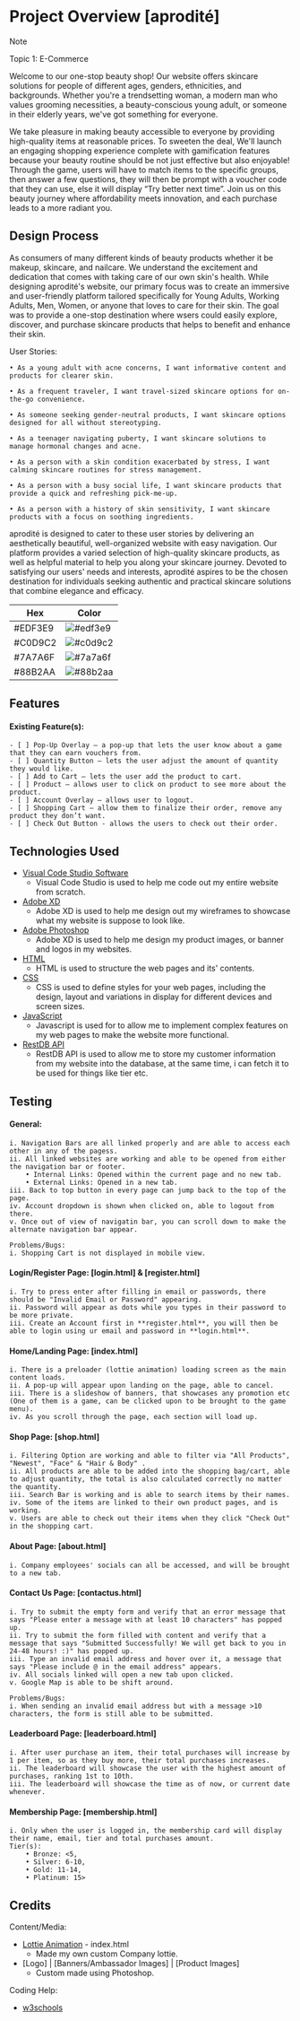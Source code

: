 # Project Overview [aprodité]
> [!NOTE]
> Topic 1: E-Commerce

Welcome to our one-stop beauty shop! Our website offers skincare solutions for people of different ages, genders, ethnicities, and backgrounds. Whether you're a trendsetting woman, a modern man who values grooming necessities, a beauty-conscious young adult, or someone in their elderly years, we've got something for everyone.

We take pleasure in making beauty accessible to everyone by providing high-quality items at reasonable prices. To sweeten the deal, We'll launch an engaging shopping experience complete with gamification features because your beauty routine should be not just effective but also enjoyable! Through the game, users will have to match items to the specific groups, then answer a few questions, they will then be prompt with a voucher code that they can use, else it will display “Try better next time”. Join us on this beauty journey where affordability meets innovation, and each purchase leads to a more radiant you.

## Design Process

As consumers of many different kinds of beauty products whether it be makeup, skincare, and nailcare. We understand the excitement and dedication that comes with taking care of our own skin's health. While designing aprodité's website, our primary focus was to create an immersive and user-friendly platform tailored specifically for Young Adults, Working Adults, Men, Women, or anyone that loves to care for their skin. The goal was to provide a one-stop  destination where wsers could easily explore, discover, and purchase skincare products that helps to benefit and enhance their skin. 

User Stories:

    • As a young adult with acne concerns, I want informative content and products for clearer skin.

    • As a frequent traveler, I want travel-sized skincare options for on-the-go convenience.

    • As someone seeking gender-neutral products, I want skincare options designed for all without stereotyping.

    • As a teenager navigating puberty, I want skincare solutions to manage hormonal changes and acne.

    • As a person with a skin condition exacerbated by stress, I want calming skincare routines for stress management.

    • As a person with a busy social life, I want skincare products that provide a quick and refreshing pick-me-up.

    • As a person with a history of skin sensitivity, I want skincare products with a focus on soothing ingredients.

aprodité is designed to cater to these user stories by delivering an aesthetically beautiful, well-organized website with easy navigation. Our platform provides a varied selection of high-quality skincare products, as well as helpful material to help you along your skincare journey. Devoted to satisfying our users' needs and interests, aprodité aspires to be the chosen destination for individuals seeking authentic and practical skincare solutions that combine elegance and efficacy.

| Hex       | Color                                      |
| --------- | ------------------------------------------ |
| #EDF3E9   | ![#edf3e9](https://via.placeholder.com/10/edf3e9?text=+) |
| #C0D9C2   | ![#c0d9c2](https://via.placeholder.com/10/c0d9c2?text=+) |
| #7A7A6F   | ![#7a7a6f](https://via.placeholder.com/10/7a7a6f?text=+) |
| #88B2AA   | ![#88b2aa](https://via.placeholder.com/10/88b2aa?text=+) |


## Features

#### Existing Feature(s):
    - [ ] Pop-Up Overlay – a pop-up that lets the user know about a game that they can earn vouchers from.
    - [ ] Quantity Button – lets the user adjust the amount of quantity they would like.
    - [ ] Add to Cart – lets the user add the product to cart.
    - [ ] Product – allows user to click on product to see more about the product.
    - [ ] Account Overlay – allows user to logout.
    - [ ] Shopping Cart – allow them to finalize their order, remove any product they don’t want.
    - [ ] Check Out Button - allows the users to check out their order.

## Technologies Used

- [Visual Code Studio Software](https://visualstudio.microsoft.com)
    - Visual Code Studio is used to help me code out my entire website from scratch.
- [Adobe XD](https://www.adobe.com/sg/products/xd/learn/get-started/what-is-adobe-xd-used-for.html)
    - Adobe XD is used to help me design out my wireframes to showcase what my website is suppose to look like.
- [Adobe Photoshop](https://www.adobe.com/products/photoshop.html)
    - Adobe XD is used to help me design my product images, or banner and logos in my websites.
- [HTML](https://www.w3schools.com/whatis/whatis_html.asp)
    - HTML is used to structure the web pages and its' contents.
- [CSS](https://www.w3schools.com/css/css_intro.asp#:~:text=CSS%20is%20used%20to%20define,different%20devices%20and%20screen%20sizes.)
    - CSS is used to define styles for your web pages, including the design, layout and variations in display for different devices and screen sizes.
- [JavaScript](https://developer.mozilla.org/en-US/docs/Learn/JavaScript/First_steps/What_is_JavaScript)
    -  Javascript is used for to allow me to implement complex features on my web pages to make the website more functional.
- [RestDB API](https://restdb.io)
    - RestDB API is used to allow me to store my customer information from my website into the database, at the same time, i can fetch it to be used for things like tier etc.

## Testing

#### General:
    i. Navigation Bars are all linked properly and are able to access each other in any of the pagess.
    ii. All linked websites are working and able to be opened from either the navigation bar or footer.
        • Internal Links: Opened within the current page and no new tab.
        • External Links: Opened in a new tab.
    iii. Back to top button in every page can jump back to the top of the page.
    iv. Account dropdown is shown when clicked on, able to logout from there.
    v. Once out of view of navigatin bar, you can scroll down to make the alternate navigation bar appear.

    Problems/Bugs:
    i. Shopping Cart is not displayed in mobile view.

#### Login/Register Page: [login.html] & [register.html]

    i. Try to press enter after filling in email or passwords, there should be "Invalid Email or Password" appearing.
    ii. Password will appear as dots while you types in their password to be more private.
    iii. Create an Account first in **register.html**, you will then be able to login using ur email and password in **login.html**.

#### Home/Landing Page: [index.html]

    i. There is a preloader (lottie animation) loading screen as the main content loads.
    ii. A pop-up will appear upon landing on the page, able to cancel.
    iii. There is a slideshow of banners, that showcases any promotion etc (One of them is a game, can be clicked upon to be brought to the game menu).
    iv. As you scroll through the page, each section will load up.

#### Shop Page: [shop.html]

    i. Filtering Option are working and able to filter via "All Products", "Newest", "Face" & "Hair & Body" .
    ii. All products are able to be added into the shopping bag/cart, able to adjust quantity, the total is also calculated correctly no matter the quantity.
    iii. Search Bar is working and is able to search items by their names.
    iv. Some of the items are linked to their own product pages, and is working.
    v. Users are able to check out their items when they click "Check Out" in the shopping cart.

#### About Page: [about.html]

    i. Company employees' socials can all be accessed, and will be brought to a new tab.

#### Contact Us Page: [contactus.html]

    i. Try to submit the empty form and verify that an error message that says "Please enter a message with at least 10 characters" has popped up.
    ii. Try to submit the form filled with content and verify that a message that says "Submitted Successfully! We will get back to you in 24-48 hours! :)" has popped up.
    iii. Type an invalid email address and hover over it, a message that says "Please include @ in the email address" appears.
    iv. All socials linked will open a new tab upon clicked.
    v. Google Map is able to be shift around.
    
    Problems/Bugs: 
    i. When sending an invalid email address but with a message >10 characters, the form is still able to be submitted.

#### Leaderboard Page: [leaderboard.html]

    i. After user purchase an item, their total purchases will increase by 1 per item, so as they buy more, their total purchases increases.
    ii. The leaderboard will showcase the user with the highest amount of purchases, ranking 1st to 10th.
    iii. The leaderboard will showcase the time as of now, or current date whenever.

#### Membership Page: [membership.html]

    i. Only when the user is logged in, the membership card will display their name, email, tier and total purchases amount.
    Tier(s):
        • Bronze: <5,
        • Silver: 6-10,
        • Gold: 11-14,
        • Platinum: 15>

## Credits

Content/Media:
- [Lottie Animation](https://lottiefiles.com) - index.html
    - Made my own custom Company lottie.
- [Logo] | [Banners/Ambassador Images] | [Product Images]
    - Custom made using Photoshop.

Coding Help:
- [w3schools](https://www.w3schools.com)
